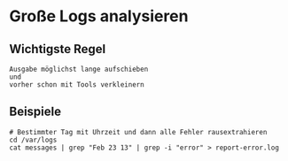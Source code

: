 # Große Logs analysieren 

## Wichtigste Regel 

```
Ausgabe möglichst lange aufschieben
und
vorher schon mit Tools verkleinern
```

## Beispiele 

```
# Bestimmter Tag mit Uhrzeit und dann alle Fehler rausextrahieren 
cd /var/logs 
cat messages | grep "Feb 23 13" | grep -i "error" > report-error.log
```

